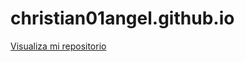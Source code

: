 # christian01angel.github.io

<a href="[https://christian01angel.github.io/](https://christian01angel.github.io/)">Visualiza mi repositorio</a>
